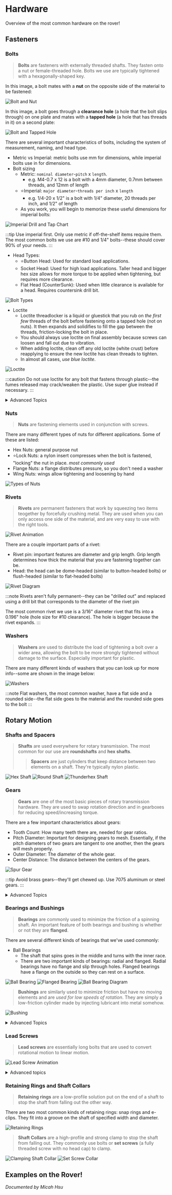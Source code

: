 # Hardware
Overview of the most common hardware on the rover!
## Fasteners
### Bolts
> __Bolts__ are fasteners with externally threaded shafts. They fasten onto a nut or female-threaded hole. Bolts we use are typically tightened with a hexagonally-shaped key. 

In this image, a bolt mates with a __nut__ on the opposite side of the material to be fastened:

![Bolt and Nut](./img/Bolt%20and%20Nut.png)

In this image, a bolt goes through a __clearance hole__ (a hole that the bolt slips through) on one plate and mates with a __tapped hole__ (a hole that has threads in it) on a second plate:

![Bolt and Tapped Hole](./img/Bolt%20and%20Tapped%20Hole.png)

There are several important characteristics of bolts, including the system of measurement, naming, and head type.
* Metric vs Imperial: metric bolts use mm for dimensions, while imperial bolts use in for dimensions.
* Bolt sizing
    * Metric: `nominal diameter`-`pitch` x `length`.
        * e.g. M4-0.7 x 12 is a bolt with a 4mm diameter, 0.7mm between threads, and 12mm of length
    * :star:Imperial: `major diameter`-`threads per inch` x `length`
        * e.g. 1/4-20 x 1/2" is a bolt with 1/4" diameter, 20 threads per inch, and 1/2" of length
    * As you work, you will begin to memorize these useful dimensions for imperial bolts:

![Imperial Drill and Tap Chart](./img/Imperial%20Chart.png)

:::tip
Use imperial first. Only use metric if off-the-shelf items require them. The most common bolts we use are #10 and 1/4" bolts--these should cover 90% of your needs.
:::

* Head Types:
    * :star:Button Head: Used for standard load applications.
    * Socket Head: Used for high load applications. Taller head and bigger hex size allows for more torque to be applied when tightening, but requires more clearance.
    * Flat Head (CounterSunk): Used when little clearance is available for a head. Requires countersink drill bit.

![Bolt Types](./img/Bolt%20Types.png)

* Loctite
    * Loctite threadlocker is a liquid or gluestick that you rub on _the first few_ threads of the bolt before fastening onto a tapped hole (not on nuts). It then expands and solidifies to fill the gap between the threads, friction-locking the bolt in place.
    * You should always use loctite on final assembly because screws can loosen and fall out due to vibration.
    * When adding loctite, clean off any old loctite (white crust) before reapplying to ensure the new loctite has clean threads to tighten.
    * In almost all cases, _use blue loctite_.

![Loctite](./img/Loctite.png)

:::caution
Do not use loctite for any bolt that fastens through plastic--the fumes released may crack/weaken the plastic. Use super glue instead if necessary.
:::

<details>
<summary>Advanced Topics</summary>
<ul>
    <li>Coarse threads vs fine threads</li>
    <li>Screw Clearances</li>
    <li>Imperial bolt sizing numbers</li>
    <li>Bolts vs Screws?</li>
    <li>More kinds of bolts</li>
    <li>More loctite!</li>
</ul>
</details>

### Nuts
> __Nuts__ are fastening elements used in conjunction with screws.

There are many different types of nuts for different applications. Some of these are listed:
* Hex Nuts: general purpose nut
* :star:Lock Nuts: a nylon insert compresses when the bolt is fastened, "locking" the nut in place. _most commonly used_
* Flange Nuts: a flange distributes pressure, so you don't need a washer
* Wing Nuts: wings allow tightening and loosening by hand

![Types of Nuts](./img/Types%20of%20Nuts.png)

### Rivets
> __Rivets__ are permanent fasteners that work by squeezing two items teogether by forcefully crushing metal. They are used when you can only access one side of the material, and are very easy to use with the right tools.

![Rivet Animation](./img/Rivet%20Animation.gif)

There are a couple important parts of a rivet:

* Rivet pin: important features are diameter and grip length. Grip length determines how thick the material that you are fastening together can be.
* Head: the head can be dome-headed (similar to button-headed bolts) or flush-headed (similar to flat-headed bolts)

![Rivet Diagram](./img/Rivet%20Diagram.png)

:::note
Rivets aren't fully permanent--they can be "drilled out" and replaced using a drill bit that corresponds to the diameter of the rivet pin

The most common rivet we use is a 3/16" diameter rivet that fits into a 0.196" hole (hole size for #10 clearance). The hole is bigger because the rivet expands. 
:::

### Washers
> __Washers__ are used to distribute the load of tightening a bolt over a wider area, allowing the bolt to be more strongly tightened without damage to the surface. Especially important for plastic.

There are many different kinds of washers that you can look up for more info--some are shown in the image below:

![Washers](./img/Washers.png)

:::note
Flat washers, the most common washer, have a flat side and a rounded side--the flat side goes to the material and the rounded side goes to the bolt
:::

## Rotary Motion
### Shafts and Spacers
> __Shafts__ are used everywhere for rotary transmission. The most common for our use are __roundshafts__ and __hex shafts__.
>> __Spacers__ are just cylinders that keep distance between two elements on a shaft. They're typically nylon plastic.

![Hex Shaft](./img/Hex%20Shaft.png)
![Round Shaft](./img/Round%20Shaft.png)
![Thunderhex Shaft](./img/Thunderhex%20Shaft.png)

### Gears
> __Gears__ are one of the most basic pieces of rotary transmission hardware. They are used to swap rotation direction and in gearboxes for reducing speed/increasing torque.

There are a few important characteristics about gears:
* Tooth Count: How many teeth there are, needed for gear ratios.
* Pitch Diameter: Important for designing gears to mesh. Essentially, if the pitch diameters of two gears are tangent to one another, then the gears will mesh properly.
* Outer Diameter: The diameter of the whole gear.
* Center Distance: The distance between the centers of the gears.

![Spur Gear](./img/Spur%20Gear.png)

:::tip
Avoid brass gears--they'll get chewed up. Use 7075 aluminum or steel gears.
:::

<details>
<summary>Advanced Topics</summary>
Another important feature of gears is Diametral Pitch (DP), which is the ratio of the number of teeth to the pitch diameter--higher DP allows you to fit gears in tight spots.
<br></br><br></br>
Technically, the gear shown in the picture above is a <strong>spur gear</strong>. However, there are many other useful types of gears:
<ul>
    <li><a href="https://en.wikipedia.org/wiki/Bevel_gear">Bevel Gears</a>: Used for 90 deree rotational transmission. A bevel gear with a 1:1 ratio is called a <strong>miter gear</strong>.</li>
    <li><a href="https://www.iqsdirectory.com/articles/gear/worm-gears.html">Worm Gears</a>: While <strong>spur gears</strong> can cause a lot of <a href="https://en.wikipedia.org/wiki/Backlash_(engineering)">backlash</a>, worm gears are great for reducing backlash and smooth motion, as well as big gear reductions and quieter operation.</li>
    <li><a href="https://en.wikipedia.org/wiki/Rack_and_pinion">Gear Racks (aka Rack and Pinion)</a>: Simple mechanism used to convert rotational motion to linear motion via gears.</li>
    <li><a href="https://www.differencebox.com/engineering/difference-between-helical-gear-and-herringbone-gear/">Helix and Herringbone Gears</a>: <strong>Helical gears</strong> have teeth angled in a helix, resulting in more teeth contact and stronger power transmission, with side effect of some axial thrust force. <strong>Herringbone</strong> gears also have angled teeth, but they are shaped like a V so that the axial thrust forces cancel each other out. A Herringbone gear is a solid choice for 3D printed gears, as it gives more tooth contact and is quieter.</li>
</ul>
</details>

### Bearings and Bushings
> __Bearings__ are commonly used to minimize the friction of a spinning shaft. An important feature of both bearings and bushing is whether or not they are __flanged__.

There are several different kinds of bearings that we've used commonly:

* Ball Bearings
    * The shaft that spins goes in the middle and turns with the inner race.
    * There are two important kinds of bearings: radial and flanged. Radial bearings have no flange and slip through holes. Flanged bearings have a flange on the outside so they can rest on a surface. 

![Ball Bearing](./img/Ball%20Bearing.png)
![Flanged Bearing](./img/Flanged%20Bearing.png)
![Ball Bearing Diagram](./img/Ball%20Bearing%20Diagram.png)

> __Bushings__ are similarly used to minimize friction but have no moving elements and are _used for low speeds of rotation_. They are simply a low-friction cylinder made by injecting lubricant into metal somehow.

![Bushing](./img/Bushing.png)

<details>
<summary>Advanced Topics</summary>
There are a couple more kinds of useful bearings that we have used: 
<ul>
    <li><a src="https://www.ritbearing.com/blog/archive/what-are-needle-roller-bearings/">Needle Roller Bearings</a>: Used where the shaft is too large and a ball bearing would get too big.</li>
    <li><a src="https://tameson.com/pages/thrust-bearings">Thrust Bearings</a>: Used where two faces rotate against each other and support axial loads.</li>
</ul>
</details>

### Lead Screws
> __Lead screws__ are essentially long bolts that are used to convert rotational motion to linear motion.

![Lead Screw Animation](./img/Lead%20Screw.gif)

<details>
<summary>Advanced topics</summary>

(click links on certain key words for more info)

Some lead screws are [__back-driveable__](https://www.pbclinear.com/Blog/2018/February/What-is-Lead-Screw-Efficiency-in-Linear-Motion#:~:text=What%20is%20Back%20Driving%3F), i.e. when a linear force is applied, the nut will turn and move backwards. Other lead screws are not back-driveable because the friction force increases faster than the torque to turn. Because a lead screw is essentially an inclined plane, back-driveability is analagous to the [__angle of repose__](https://en.wikipedia.org/wiki/Angle_of_repose#:~:text=This%20free%20body%20diagram%20demonstrates%20the%20relationship%20between%20angle%20of%20repose%20and%20material%20on%20the%20slope.) of an object on an inclined plane. Back-driveability is related to the [__helix and lead angle__](https://fractory.com/lead-screws/#:~:text=Helix%20and%20lead%20angle) as well as the [__efficiency__](https://www.helixlinear.com/blog/lead-screws/lead-screws-vs-ball-screws-which-will-work-best-for-your-application/#:~:text=Efficiency%20in%20linear,the%20screw%20thread.) of the lead screw because efficiency is related to losses of friction.

Lead screws have several different types of [__thread profiles__](https://fractory.com/lead-screws/#:~:text=obtain%20the%20lead.-,Types%20of%20Lead%20Screw%20Threads,-Lead%20screws%20are), and these affect strength, precision, and back-driveability.

Lead screws can have more than one [__start__](https://www.thomsonlinear.com/en/support/tips/difference-between-screw-pitch-and-lead), meaning there are multiple individual threads running along the length of the shaft. More starts means more __lead distance__ (distance traveled/revolution).

[__Ball screws__](http://www.barnesballscrew.com/how-a-ball-screw-works/) are an alternative to lead screws that use actual balls (similar to ball bearings) to travel, decreasing friction and increasing back-driveability.
</details>

### Retaining Rings and Shaft Collars
> __Retaining rings__ are a low-profile solution put on the end of a shaft to stop the shaft from falling out the other way.

There are two most common kinds of retaining rings: snap rings and e-clips. They fit into a groove on the shaft of specified width and diameter.

![Retaining Rings](./img/Retaining%20Rings.png)

> __Shaft Collars__ are a high-profile and strong clamp to stop the shaft from falling out. They commonly use bolts or __set screws__ (a fully threaded screw with no head cap) to clamp.

![Clamping Shaft Collar](./img/Clamping%20Shaft%20Collar.png)
![Set Screw Collar](./img/Set%20Screw%20Collar.png)

## Examples on the Rover!
_Documented by Micah Hsu_